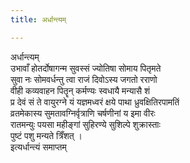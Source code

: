 ```yaml
---
title: अर्धान्त्यम्

---
```

अर्धान्त्यम्  
उभावाँ होतर्दोषागन्म सुवस्सं ज्योतिषा सोमाय पितृमते  
सुवा नः सोमवर्धन्तु त्वा राजं दिवोऽस्य जगतो रराणो  
वीही कव्यवाहन पितॄन् कर्मण्यः स्वधायै मन्यासै शं  
प्र देवं सं ते वायुरग्ने यं यज्ञमध्वरं क्षये पाथा ध्रुवक्षितिरपामतिं  
व्रतमेकास्य सुमतावग्निर्वृत्राणि चर्षणीनां य इमा वीरः  
रातमन्युः पयसा महीङ्गां सुहिरण्ये सुशिल्पे शुक्रास्ताः  
पुष्टं पशु मन्यते त्रिँशत् ।  
                                  इत्यर्धान्त्यं समाप्तम्